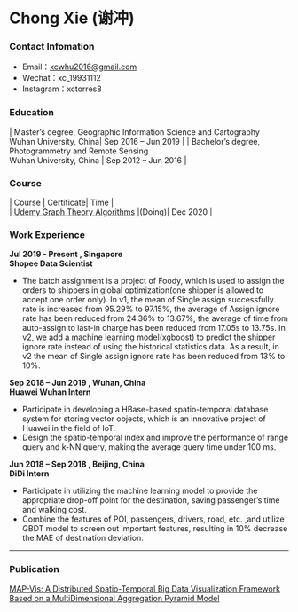 # Chong Xie (谢冲)

### Contact Infomation

- Email：xcwhu2016@gmail.com 
- Wechat：xc_19931112
- Instagram：xctorres8


### Education

| Master’s degree, Geographic Information Science and Cartography<br>Wuhan University, China| Sep 2016 – Jun 2019 |
| Bachelor’s degree, Photogrammetry and Remote Sensing <br>Wuhan University, China | Sep 2012 – Jun 2016 |


### Course  

| Course | Certificate| Time |  
| [Udemy  Graph Theory Algorithms](https://www.udemy.com/course/graph-theory-algorithms/) |(Doing)| Dec 2020 |


### Work Experience
**Jul 2019 - Present , Singapore**  
**Shopee Data Scientist**
- The batch assignment is a project of Foody, which is used to assign the orders to shippers in global optimization(one shipper is allowed to accept one order only). In v1, the mean of Single assign successfully rate is increased from 95.29% to 97.15%, the average of Assign ignore rate has been reduced from 24.36% to 13.67%, the average of time from auto-assign to last-in charge has been reduced from 17.05s to 13.75s. In v2, we add a machine learning model(xgboost) to predict the shipper ignore rate instead of using the historical statistics data. As a result, in v2 the mean of Single assign ignore rate has been reduced from 13% to 10%.


**Sep 2018 – Jun 2019 , Wuhan, China**  
**Huawei Wuhan   Intern**
- Participate in developing a HBase-based spatio-temporal database system for storing vector objects, which is an innovative project of Huawei in the field of IoT.  
- Design the spatio-temporal index and improve the performance of range query and k-NN query, making the average query time under 100 ms.  

**Jun 2018 – Sep 2018 , Beijing, China**  
**DiDi   Intern**
- Participate in utilizing the machine learning model to provide the appropriate drop-off point for the destination, saving passenger’s time and walking cost.
- Combine the features of POI, passengers, drivers, road, etc. ,and utilize GBDT model to screen out important features, resulting in 10% decrease the MAE of destination deviation.

---

### Publication  

[MAP-Vis: A Distributed Spatio-Temporal Big Data Visualization Framework Based on a MultiDimensional Aggregation Pyramid Model](https://www.mdpi.com/2076-3417/10/2/598/htm)



